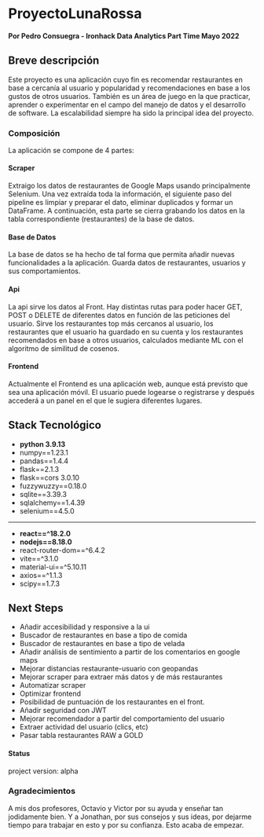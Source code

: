# ProyectoLunaRossa
#### Por Pedro Consuegra - Ironhack Data Analytics Part Time Mayo 2022

## Breve descripción

Este proyecto es una aplicación cuyo fin es recomendar restaurantes en base a cercanía al usuario y popularidad y recomendaciones en base a los gustos de otros usuarios. También es un área de juego en la que practicar, aprender o experimentar en el campo del manejo de datos y el desarrollo de software. La escalabilidad siempre ha sido la principal idea del proyecto.

### Composición

La aplicación se compone de 4 partes:

#### Scraper

Extraigo los datos de restaurantes de Google Maps usando principalmente Selenium. Una vez extraída toda la información, el siguiente paso del pipeline es limpiar y preparar el dato, eliminar duplicados y formar un DataFrame. A continuación, esta parte se cierra grabando los datos en la tabla correspondiente (restaurantes) de la base de datos.

#### Base de Datos

La base de datos se ha hecho de tal forma que permita añadir nuevas funcionalidades a la aplicación. Guarda datos de restaurantes, usuarios y sus comportamientos.

#### Api

La api sirve los datos al Front. Hay distintas rutas para poder hacer GET, POST o DELETE de diferentes datos en función de las peticiones del usuario. Sirve los restaurantes top más cercanos al usuario, los restaurantes que el usuario ha guardado en su cuenta y los restaurantes recomendados en base a otros usuarios, calculados mediante ML con el algoritmo de similitud de cosenos.

#### Frontend

Actualmente el Frontend es una aplicación web, aunque está previsto que sea una aplicación móvil. El usuario puede logearse o registrarse y después accederá a un panel en el que le sugiera diferentes lugares.

## Stack Tecnológico

- **python 3.9.13**
- numpy==1.23.1
- pandas==1.4.4 
- flask==2.1.3
- flask==cors 3.0.10
- fuzzywuzzy==0.18.0
- sqlite==3.39.3
- sqlalchemy==1.4.39 
- selenium==4.5.0
---
- **react==^18.2.0**
- **nodejs==8.18.0**  
- react-router-dom==^6.4.2
- vite==^3.1.0
- material-ui==^5.10.11
- axios==^1.1.3
- scipy==1.7.3

## Next Steps

- Añadir accesibilidad y responsive a la ui
- Buscador de restaurantes en base a tipo de comida
- Buscador de restaurantes en base a tipo de velada
- Añadir análisis de sentimiento a partir de los comentarios en google maps
- Mejorar distancias restaurante-usuario con geopandas
- Mejorar scraper para extraer más datos y de más restaurantes
- Automatizar scraper
- Optimizar frontend
- Posibilidad de puntuación de los restaurantes en el front.
- Añadir seguridad con JWT
- Mejorar recomendador a partir del comportamiento del usuario
- Extraer actividad del usuario (clics, etc)
- Pasar tabla restaurantes RAW a GOLD


#### Status
project version: alpha

### Agradecimientos

A mis dos profesores, Octavio y Victor por su ayuda y enseñar tan jodidamente bien.
Y a Jonathan, por sus consejos y sus ideas, por dejarme tiempo para trabajar en esto y por su confianza. Esto acaba de empezar.